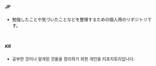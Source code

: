 ##### JP
- 勉強したことや気づいたことなどを整理するための個人用のリポジトリです。
<br>

##### KR
- 공부한 것이나 알게된 것들을 정리하기 위한 개인용 리포지토리입니다.